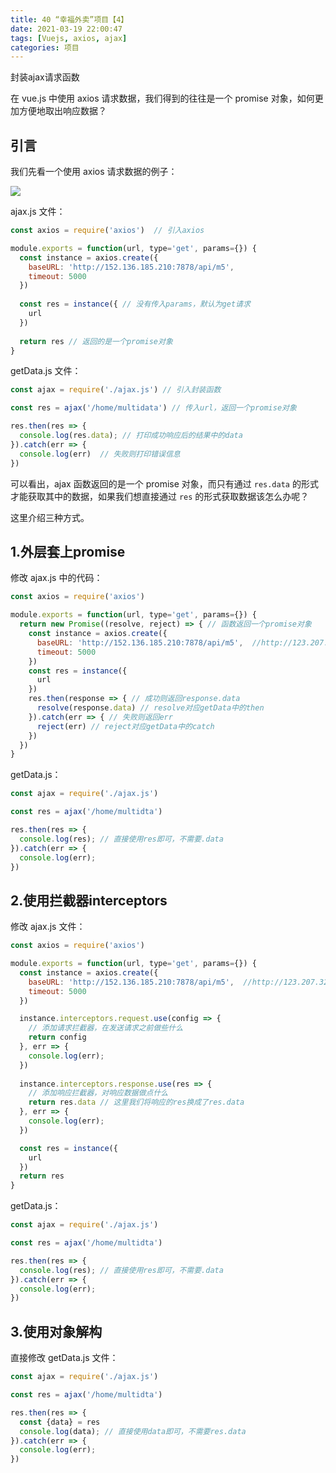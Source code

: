 ```yaml
---
title: 40 “幸福外卖”项目【4】
date: 2021-03-19 22:00:47
tags: [Vuejs, axios, ajax]
categories: 项目
---
```


封装ajax请求函数

<!-- more -->

在 vue.js 中使用 axios 请求数据，我们得到的往往是一个 promise 对象，如何更加方便地取出响应数据？

## 引言

我们先看一个使用 axios 请求数据的例子：

![](https://gitee.com/gainmore/imglib/raw/master/img/20210319220607.png)

ajax.js 文件：

```javascript
const axios = require('axios')	// 引入axios

module.exports = function(url, type='get', params={}) {	
  const instance = axios.create({
    baseURL: 'http://152.136.185.210:7878/api/m5',  
    timeout: 5000
  })
  
  const res = instance({ // 没有传入params，默认为get请求
    url
  })
  
  return res // 返回的是一个promise对象
}
```

getData.js 文件：

```javascript
const ajax = require('./ajax.js') // 引入封装函数

const res = ajax('/home/multidata') // 传入url，返回一个promise对象

res.then(res => {
  console.log(res.data); // 打印成功响应后的结果中的data
}).catch(err => {
  console.log(err)	// 失败则打印错误信息
})
```

可以看出，ajax 函数返回的是一个 promise 对象，而只有通过 `res.data` 的形式才能获取其中的数据，如果我们想直接通过 `res` 的形式获取数据该怎么办呢？

这里介绍三种方式。

## 1.外层套上promise

修改 ajax.js 中的代码：

```javascript
const axios = require('axios')

module.exports = function(url, type='get', params={}) {
  return new Promise((resolve, reject) => {	// 函数返回一个promise对象
    const instance = axios.create({
      baseURL: 'http://152.136.185.210:7878/api/m5',  //http://123.207.32.32:8000 
      timeout: 5000
    })
    const res = instance({
      url
    })
    res.then(response => { // 成功则返回response.data
      resolve(response.data) // resolve对应getData中的then
    }).catch(err => { // 失败则返回err
      reject(err) // reject对应getData中的catch
    })
  })
}
```

getData.js：

```javascript
const ajax = require('./ajax.js')

const res = ajax('/home/multidta')

res.then(res => {
  console.log(res); // 直接使用res即可，不需要.data
}).catch(err => {
  console.log(err);
})
```



## 2.使用拦截器interceptors

修改 ajax.js 文件：

```javascript
const axios = require('axios')

module.exports = function(url, type='get', params={}) {
  const instance = axios.create({
    baseURL: 'http://152.136.185.210:7878/api/m5',  //http://123.207.32.32:8000 
    timeout: 5000
  })

  instance.interceptors.request.use(config => {
    // 添加请求拦截器，在发送请求之前做些什么
    return config
  }, err => {
    console.log(err);
  })
  
  instance.interceptors.response.use(res => {
    // 添加响应拦截器，对响应数据做点什么
    return res.data // 这里我们将响应的res换成了res.data
  }, err => {
    console.log(err);
  })

  const res = instance({
    url
  })
  return res
}
```

getData.js：

```javascript
const ajax = require('./ajax.js')

const res = ajax('/home/multidta')

res.then(res => {
  console.log(res); // 直接使用res即可，不需要.data
}).catch(err => {
  console.log(err);
})
```



## 3.使用对象解构

直接修改 getData.js 文件：

```javascript
const ajax = require('./ajax.js')

const res = ajax('/home/multidta')

res.then(res => {
  const {data} = res
  console.log(data); // 直接使用data即可，不需要res.data
}).catch(err => {
  console.log(err);
})
```

